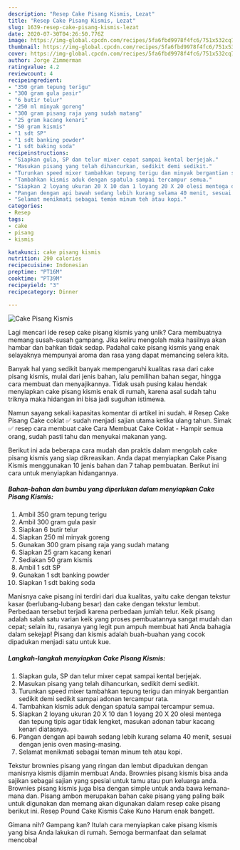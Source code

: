 ```yaml
---
description: "Resep Cake Pisang Kismis, Lezat"
title: "Resep Cake Pisang Kismis, Lezat"
slug: 1639-resep-cake-pisang-kismis-lezat
date: 2020-07-30T04:26:50.776Z
image: https://img-global.cpcdn.com/recipes/5fa6fbd9978f4fc6/751x532cq70/cake-pisang-kismis-foto-resep-utama.jpg
thumbnail: https://img-global.cpcdn.com/recipes/5fa6fbd9978f4fc6/751x532cq70/cake-pisang-kismis-foto-resep-utama.jpg
cover: https://img-global.cpcdn.com/recipes/5fa6fbd9978f4fc6/751x532cq70/cake-pisang-kismis-foto-resep-utama.jpg
author: Jorge Zimmerman
ratingvalue: 4.2
reviewcount: 4
recipeingredient:
- "350 gram tepung terigu"
- "300 gram gula pasir"
- "6 butir telur"
- "250 ml minyak goreng"
- "300 gram pisang raja yang sudah matang"
- "25 gram kacang kenari"
- "50 gram kismis"
- "1 sdt SP"
- "1 sdt banking powder"
- "1 sdt baking soda"
recipeinstructions:
- "Siapkan gula, SP dan telur mixer cepat sampai kental berjejak."
- "Masukan pisang yang telah dihancurkan, sedikit demi sedikit."
- "Turunkan speed mixer tambahkan tepung terigu dan minyak bergantian sedikit demi sedikit sampai adonan tercampur rata."
- "Tambahkan kismis aduk dengan spatula sampai tercampur semua."
- "Siapkan 2 loyang ukuran 20 X 10 dan 1 loyang 20 X 20 olesi mentega dan tepung tipis agar tidak lengket, masukan adonan tabur kacang kenari diatasnya."
- "Pangan dengan api bawah sedang lebih kurang selama 40 menit, sesuai dengan jenis oven masing-masing."
- "Selamat menikmati sebagai teman minum teh atau kopi."
categories:
- Resep
tags:
- cake
- pisang
- kismis

katakunci: cake pisang kismis 
nutrition: 290 calories
recipecuisine: Indonesian
preptime: "PT16M"
cooktime: "PT39M"
recipeyield: "3"
recipecategory: Dinner

---
```



![Cake Pisang Kismis](https://img-global.cpcdn.com/recipes/5fa6fbd9978f4fc6/751x532cq70/cake-pisang-kismis-foto-resep-utama.jpg)

Lagi mencari ide resep cake pisang kismis yang unik? Cara membuatnya memang susah-susah gampang. Jika keliru mengolah maka hasilnya akan hambar dan bahkan tidak sedap. Padahal cake pisang kismis yang enak selayaknya mempunyai aroma dan rasa yang dapat memancing selera kita.

Banyak hal yang sedikit banyak mempengaruhi kualitas rasa dari cake pisang kismis, mulai dari jenis bahan, lalu pemilihan bahan segar, hingga cara membuat dan menyajikannya. Tidak usah pusing kalau hendak menyiapkan cake pisang kismis enak di rumah, karena asal sudah tahu triknya maka hidangan ini bisa jadi suguhan istimewa.

Namun sayang sekali kapasitas komentar di artikel ini sudah. # Resep Cake Pisang Cake coklat ✅ sudah menjadi sajian utama ketika ulang tahun. Simak ✅ resep cara membuat cake Cara Membuat Cake Coklat - Hampir semua orang, sudah pasti tahu dan menyukai makanan yang.


Berikut ini ada beberapa cara mudah dan praktis dalam mengolah cake pisang kismis yang siap dikreasikan. Anda dapat menyiapkan Cake Pisang Kismis menggunakan 10 jenis bahan dan 7 tahap pembuatan. Berikut ini cara untuk menyiapkan hidangannya.

<!--inarticleads1-->

##### Bahan-bahan dan bumbu yang diperlukan dalam menyiapkan Cake Pisang Kismis:

1. Ambil 350 gram tepung terigu
1. Ambil 300 gram gula pasir
1. Siapkan 6 butir telur
1. Siapkan 250 ml minyak goreng
1. Gunakan 300 gram pisang raja yang sudah matang
1. Siapkan 25 gram kacang kenari
1. Sediakan 50 gram kismis
1. Ambil 1 sdt SP
1. Gunakan 1 sdt banking powder
1. Siapkan 1 sdt baking soda


Manisnya cake pisang ini terdiri dari dua kualitas, yaitu cake dengan tekstur kasar (berlubang-lubang besar) dan cake dengan tekstur lembut. Perbedaan tersebut terjadi karena perbedaan jumlah telur. Keik pisang adalah salah satu varian keik yang proses pembuatannya sangat mudah dan cepat; selain itu, rasanya yang legit pun ampuh membuat hati Anda bahagia dalam sekejap! Pisang dan kismis adalah buah-buahan yang cocok dipadukan menjadi satu untuk kue. 

<!--inarticleads2-->

##### Langkah-langkah menyiapkan Cake Pisang Kismis:

1. Siapkan gula, SP dan telur mixer cepat sampai kental berjejak.
1. Masukan pisang yang telah dihancurkan, sedikit demi sedikit.
1. Turunkan speed mixer tambahkan tepung terigu dan minyak bergantian sedikit demi sedikit sampai adonan tercampur rata.
1. Tambahkan kismis aduk dengan spatula sampai tercampur semua.
1. Siapkan 2 loyang ukuran 20 X 10 dan 1 loyang 20 X 20 olesi mentega dan tepung tipis agar tidak lengket, masukan adonan tabur kacang kenari diatasnya.
1. Pangan dengan api bawah sedang lebih kurang selama 40 menit, sesuai dengan jenis oven masing-masing.
1. Selamat menikmati sebagai teman minum teh atau kopi.


Tekstur brownies pisang yang ringan dan lembut dipadukan dengan manisnya kismis dijamin membuat Anda. Brownies pisang kismis bisa anda sajikan sebagai sajian yang spesial untuk tamu atau pun keluarga anda. Brownies pisang kismis juga bisa dengan simple untuk anda bawa kemana-mana dan. Pisang ambon merupakan bahan cake pisang yang paling baik untuk digunakan dan memang akan digunakan dalam resep cake pisang berikut ini. Resep Pound Cake Kismis Cake Kuno Harum enak bangett. 

Gimana nih? Gampang kan? Itulah cara menyiapkan cake pisang kismis yang bisa Anda lakukan di rumah. Semoga bermanfaat dan selamat mencoba!
